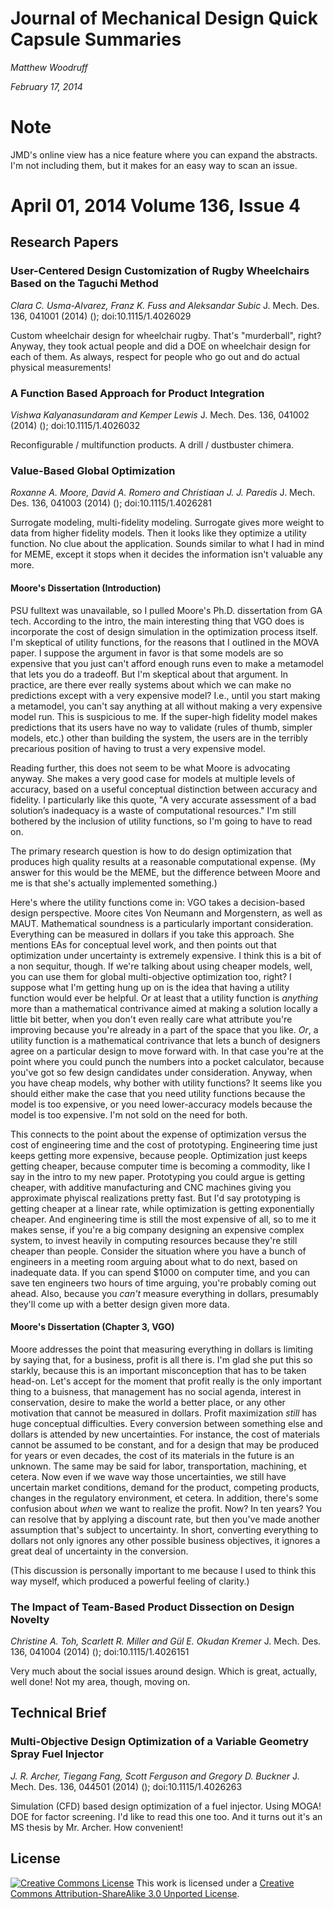 Journal of Mechanical Design Quick Capsule Summaries
====================================================

*Matthew Woodruff*

*February 17, 2014*

Note
====

JMD's online view has a nice feature where you can expand the abstracts. I'm not including them, but it makes for an easy way to scan an issue.

April 01, 2014 Volume 136, Issue 4
==================================

Research Papers
---------------

### User-Centered Design Customization of Rugby Wheelchairs Based on the Taguchi Method

*Clara C. Usma-Alvarez, Franz K. Fuss and Aleksandar Subic* J. Mech. Des. 136, 041001 (2014) (); doi:10.1115/1.4026029

Custom wheelchair design for wheelchair rugby. That's "murderball", right? Anyway, they took actual people and did a DOE on wheelchair design for each of them. As always, respect for people who go out and do actual physical measurements!

### A Function Based Approach for Product Integration

*Vishwa Kalyanasundaram and Kemper Lewis* J. Mech. Des. 136, 041002 (2014) (); doi:10.1115/1.4026032

Reconfigurable / multifunction products. A drill / dustbuster chimera.

### Value-Based Global Optimization

*Roxanne A. Moore, David A. Romero and Christiaan J. J. Paredis* J. Mech. Des. 136, 041003 (2014) (); doi:10.1115/1.4026281

Surrogate modeling, multi-fidelity modeling. Surrogate gives more weight to data from higher fidelity models. Then it looks like they optimize a utility function. No clue about the application. Sounds similar to what I had in mind for MEME, except it stops when it decides the information isn't valuable any more.

#### Moore's Dissertation (Introduction)

PSU fulltext was unavailable, so I pulled Moore's Ph.D. dissertation from GA tech. According to the intro, the main interesting thing that VGO does is incorporate the cost of design simulation in the optimization process itself. I'm skeptical of utility functions, for the reasons that I outlined in the MOVA paper. I suppose the argument in favor is that some models are so expensive that you just can't afford enough runs even to make a metamodel that lets you do a tradeoff. But I'm skeptical about that argument. In practice, are there ever really systems about which we can make no predictions except with a very expensive model? I.e., until you start making a metamodel, you can't say anything at all without making a very expensive model run. This is suspicious to me. If the super-high fidelity model makes predictions that its users have no way to validate (rules of thumb, simpler models, etc.) other than building the system, the users are in the terribly precarious position of having to trust a very expensive model.

Reading further, this does not seem to be what Moore is advocating anyway. She makes a very good case for models at multiple levels of accuracy, based on a useful conceptual distinction between accuracy and fidelity. I particularly like this quote, "A very accurate assessment of a bad solution’s inadequacy is a waste of computational resources." I'm still bothered by the inclusion of utility functions, so I'm going to have to read on.

The primary research question is how to do design optimization that produces high quality results at a reasonable computational expense. (My answer for this would be the MEME, but the difference between Moore and me is that she's actually implemented something.)

Here's where the utility functions come in: VGO takes a decision-based design perspective. Moore cites Von Neumann and Morgenstern, as well as MAUT. Mathematical soundness is a particularly important consideration. Everything can be measured in dollars if you take this approach. She mentions EAs for conceptual level work, and then points out that optimization under uncertainty is extremely expensive. I think this is a bit of a non sequitur, though. If we're talking about using cheaper models, well, you can use them for global multi-objective optimization too, right? I suppose what I'm getting hung up on is the idea that having a utility function would ever be helpful. Or at least that a utility function is *anything* more than a mathematical contrivance aimed at making a solution locally a little bit better, when you don't even really care what attribute you're improving because you're already in a part of the space that you like. *Or*, a utility function is a mathematical contrivance that lets a bunch of designers agree on a particular design to move forward with. In that case you're at the point where you could punch the numbers into a pocket calculator, because you've got so few design candidates under consideration. Anyway, when you have cheap models, why bother with utility functions? It seems like you should either make the case that you need utility functions because the model is too expensive, or you need lower-accuracy models because the model is too expensive. I'm not sold on the need for both.

This connects to the point about the expense of optimization versus the cost of engineering time and the cost of prototyping. Engineering time just keeps getting more expensive, because people. Optimization just keeps getting cheaper, because computer time is becoming a commodity, like I say in the intro to my new paper. Prototyping you could argue is getting cheaper, with additive manufacturing and CNC machines giving you approximate phyiscal realizations pretty fast. But I'd say prototyping is getting cheaper at a linear rate, while optimization is getting exponentially cheaper. And engineering time is still the most expensive of all, so to me it makes sense, if you're a big company designing an expensive complex system, to invest heavily in computing resources because they're still cheaper than people. Consider the situation where you have a bunch of engineers in a meeting room arguing about what to do next, based on inadequate data. If you can spend \$1000 on computer time, and you can save ten engineers two hours of time arguing, you're probably coming out ahead. Also, because you *can't* measure everything in dollars, presumably they'll come up with a better design given more data.

#### Moore's Dissertation (Chapter 3, VGO)

Moore addresses the point that measuring everything in dollars is limiting by saying that, for a business, profit is all there is. I'm glad she put this so starkly, because this is an important misconception that has to be taken head-on. Let's accept for the moment that profit really is the only important thing to a buisness, that management has no social agenda, interest in conservation, desire to make the world a better place, or any other motivation that cannot be measured in dollars. Profit maximization *still* has huge conceptual difficulties. Every conversion between something else and dollars is attended by new uncertainties. For instance, the cost of materials cannot be assumed to be constant, and for a design that may be produced for years or even decades, the cost of its materials in the future is an unknown. The same may be said for labor, transportation, machining, et cetera. Now even if we wave way those uncertainties, we still have uncertain market conditions, demand for the product, competing products, changes in the regulatory environment, et cetera. In addition, there's some confusion about *when* we want to realize the profit. Now? In ten years? You can resolve that by applying a discount rate, but then you've made another assumption that's subject to uncertainty. In short, converting everything to dollars not only ignores any other possible business objectives, it ignores a great deal of uncertainty in the conversion.

(This discussion is personally important to me because I used to think this way myself, which produced a powerful feeling of clarity.)

### The Impact of Team-Based Product Dissection on Design Novelty

*Christine A. Toh, Scarlett R. Miller and Gül E. Okudan Kremer* J. Mech. Des. 136, 041004 (2014) (); doi:10.1115/1.4026151

Very much about the social issues around design. Which is great, actually, well done! Not my area, though, moving on.

Technical Brief
---------------

### Multi-Objective Design Optimization of a Variable Geometry Spray Fuel Injector

*J. R. Archer, Tiegang Fang, Scott Ferguson and Gregory D. Buckner* J. Mech. Des. 136, 044501 (2014) (); doi:10.1115/1.4026263

Simulation (CFD) based design optimization of a fuel injector. Using MOGA! DOE for factor screening. I'd like to read this one too. And it turns out it's an MS thesis by Mr. Archer. How convenient!

License
-------

[![Creative Commons License](http://i.creativecommons.org/l/by-sa/3.0/88x31.png)](http://creativecommons.org/licenses/by-sa/3.0/deed.en_US)
This work is licensed under a [Creative Commons Attribution-ShareAlike 3.0 Unported License](http://creativecommons.org/licenses/by-sa/3.0/deed.en_US).
